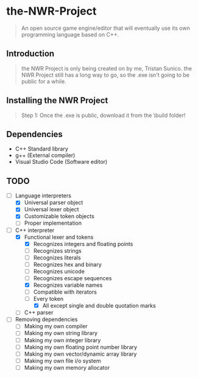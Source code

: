 # the-NWR-Project
> An open source game engine/editor that will eventually use its own programming language based on C++.

## Introduction
> the NWR Project is only being created on by me, Tristan Sunico.
> the NWR Project still has a long way to go, so the .exe isn't going to be public for a while.

## Installing the NWR Project
> Step 1: Once the .exe is public, download it from the \build folder!

## Dependencies
* C++ Standard library
* g++ (External compiler)
* Visual Studio Code (Software editor)

## TODO
- [ ] Language interpreters
  - [X] Universal parser object
  - [X] Universal lexer object
  - [X] Customizable token objects
  - [ ] Proper implementation
- [ ] C++ interpreter
  - [X] Functional lexer and tokens
    - [X] Recognizes integers and floating points
    - [ ] Recognizes strings
    - [ ] Recognizes literals
    - [ ] Recognizes hex and binary
    - [ ] Recognizes unicode
    - [ ] Recognizes escape sequences
    - [X] Recognizes variable names
    - [ ] Compatible with iterators
    - [ ] Every token
      - [X] All except single and double quotation marks
  - [ ] C++ parser

- [ ] Removing dependencies
  - [ ] Making my own compiler
  - [ ] Making my own string library
  - [ ] Making my own integer library
  - [ ] Making my own floating point number library
  - [ ] Making my own vector/dynamic array library
  - [ ] Making my own file i/o system
  - [ ] Making my own memory allocator